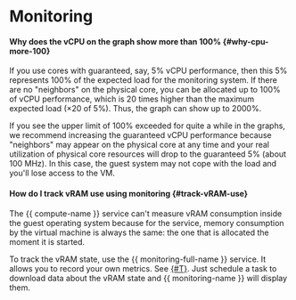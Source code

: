 # Monitoring

#### Why does the vCPU on the graph show more than 100% {#why-cpu-more-100}

If you use cores with guaranteed, say, 5% vCPU performance, then this 5% represents 100% of the expected load for the monitoring system. If there are no "neighbors" on the physical core, you can be allocated up to 100% of vCPU performance, which is 20 times higher than the maximum expected load (×20 of 5%). Thus, the graph can show up to 2000%.

If you see the upper limit of 100% exceeded for quite a while in the graphs, we recommend increasing the guaranteed vCPU performance because "neighbors" may appear on the physical core at any time and your real utilization of physical core resources will drop to the guaranteed 5% (about 100 MHz). In this case, the guest system may not cope with the load and you'll lose access to the VM.

#### How do I track vRAM use using monitoring {#track-vRAM-use}

The {{ compute-name }} service can't measure vRAM consumption inside the guest operating system because for the service, memory consumption by the virtual machine is always the same: the one that is allocated the moment it is started.

To track the vRAM state, use the {{ monitoring-full-name }} service. It allows you to record your own metrics. See [{#T}](../../monitoring/operations/metric/add.md). Just schedule a task to download data about the vRAM state and {{ monitoring-name }} will display them.